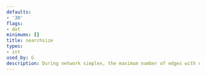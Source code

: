 ```yaml
---
defaults:
- '30'
flags:
- dot
minimums: []
title: searchsize
types:
- int
used_by: G
description: During network simplex, the maximum number of edges with negative cut values to search when looking for an edge with minimum cut value.
---
```

